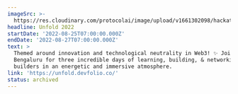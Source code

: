 ```yaml
---
imageSrc: >-
  https://res.cloudinary.com/protocolai/image/upload/v1661302098/hackathons/unfold_ewgso9.webp
headline: Unfold 2022
startDate: '2022-08-25T07:00:00.000Z'
endDate: '2022-08-27T07:00:00.000Z'
text: >
  Themed around innovation and technological neutrality in Web3! ✨ Join us in
  Bengaluru for three incredible days of learning, building, & networking with
  builders in an energetic and immersive atmosphere.
link: 'https://unfold.devfolio.co/'
status: archived
---
```



